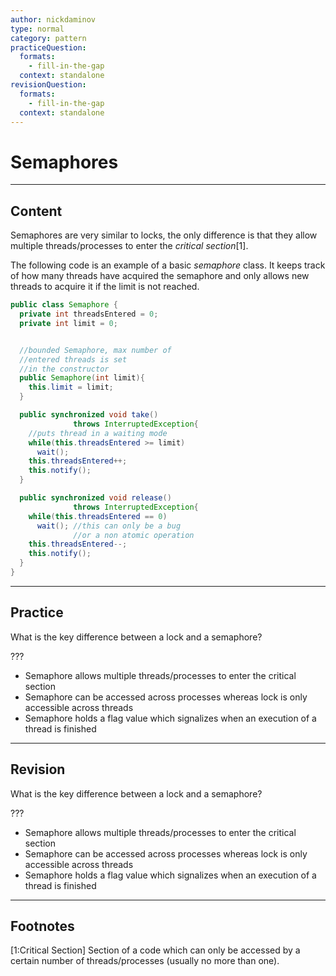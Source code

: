 ```yaml
---
author: nickdaminov
type: normal
category: pattern
practiceQuestion:
  formats:
    - fill-in-the-gap
  context: standalone
revisionQuestion:
  formats:
    - fill-in-the-gap
  context: standalone
---
```


# Semaphores


---

## Content

Semaphores are very similar to locks, the only difference is that they allow multiple threads/processes to enter the *critical section*[1].

The following code is an example of a basic *semaphore* class. It keeps track of how many threads have acquired the semaphore and only allows new threads to acquire it if the limit is not reached.

```java
public class Semaphore {
  private int threadsEntered = 0;
  private int limit = 0;


  //bounded Semaphore, max number of
  //entered threads is set
  //in the constructor
  public Semaphore(int limit){
    this.limit = limit;
  }

  public synchronized void take()
              throws InterruptedException{
    //puts thread in a waiting mode
    while(this.threadsEntered >= limit)
      wait();
    this.threadsEntered++;
    this.notify();
  }

  public synchronized void release()
              throws InterruptedException{
    while(this.threadsEntered == 0)
      wait(); //this can only be a bug
              //or a non atomic operation
    this.threadsEntered--;
    this.notify();
  }
}
```


---

## Practice

What is the key difference between a lock and a semaphore?

???

- Semaphore allows multiple threads/processes to enter the critical section
- Semaphore can be accessed across processes whereas lock is only accessible across threads
- Semaphore holds a flag value which signalizes when an execution of a thread is finished


---

## Revision

What is the key difference between a lock and a semaphore?

???

- Semaphore allows multiple threads/processes to enter the critical section
- Semaphore can be accessed across processes whereas lock is only accessible across threads
- Semaphore holds a flag value which signalizes when an execution of a thread is finished


---

## Footnotes

[1:Critical Section]
Section of a code which can only be accessed by a certain number of threads/processes (usually no more than one).
